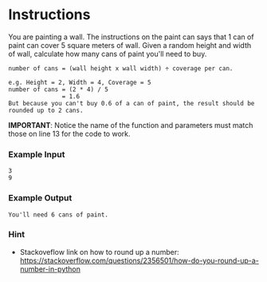 # Instructions
You are painting a wall. The instructions on the paint can says that 1 can of paint can cover 5 square meters of wall. Given a random height and width of wall, calculate how many cans of paint you'll need to buy.

    number of cans = (wall height x wall width) ÷ coverage per can.


```
e.g. Height = 2, Width = 4, Coverage = 5
number of cans = (2 * 4) / 5
               = 1.6
But because you can't buy 0.6 of a can of paint, the result should be rounded up to 2 cans.
```
**IMPORTANT**: Notice the name of the function and parameters must match those on line 13 for the code to work.

### Example Input
    3
    9

### Example Output
    You'll need 6 cans of paint.

### Hint
- Stackoveflow link on how to round up a number: https://stackoverflow.com/questions/2356501/how-do-you-round-up-a-number-in-python